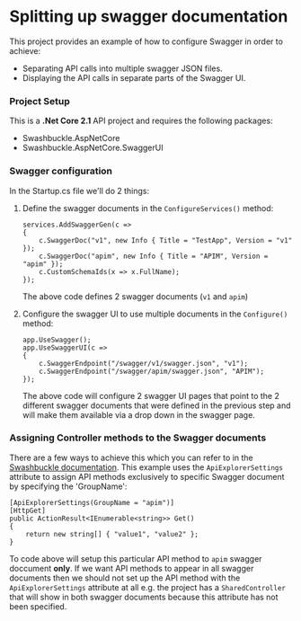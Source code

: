 # Splitting up swagger documentation
This project provides an example of how to configure Swagger in order to achieve:

- Separating API calls into multiple swagger JSON files.
- Displaying the API calls in separate parts of the Swagger UI.

### Project Setup
This is a **.Net Core 2.1** API project and requires the following packages:

- Swashbuckle.AspNetCore
- Swashbuckle.AspNetCore.SwaggerUI

### Swagger configuration
In the Startup.cs file we'll do 2 things:

1. Define the swagger documents in the `ConfigureServices()` method:
    ```
    services.AddSwaggerGen(c =>
    {
        c.SwaggerDoc("v1", new Info { Title = "TestApp", Version = "v1" });
        c.SwaggerDoc("apim", new Info { Title = "APIM", Version = "apim" });
        c.CustomSchemaIds(x => x.FullName);
    });
    ```
    The above code defines 2 swagger documents (`v1` and `apim`)
    
2. Configure the swagger UI to use multiple documents in the `Configure()` method:
    ```
    app.UseSwagger();
    app.UseSwaggerUI(c =>
    {
        c.SwaggerEndpoint("/swagger/v1/swagger.json", "v1");
        c.SwaggerEndpoint("/swagger/apim/swagger.json", "APIM");
    });
    ```
    The above code will configure 2 swagger UI pages that point to the 2 different swagger documents that were defined in the previous step and will make them available via a drop down in the swagger page.
    
### Assigning Controller methods to the Swagger documents
There are a few ways to achieve this which you can refer to in the [Swashbuckle documentation](https://github.com/domaindrivendev/Swashbuckle.AspNetCore#generate-multiple-swagger-documents). 
This example uses the `ApiExplorerSettings` attribute to assign API methods exclusively to specific Swagger document by specifying the 'GroupName':
```
[ApiExplorerSettings(GroupName = "apim")]
[HttpGet]
public ActionResult<IEnumerable<string>> Get()
{
    return new string[] { "value1", "value2" };
}
```
To code above will setup this particular API method to `apim` swagger doccument **only**. 
If we want API methods to appear in all swagger documents then we should not set up the API method with the `ApiExplorerSettings` attribute at all e.g. the project has a `SharedController` that will show in both swagger documents because this attribute has not been specified.